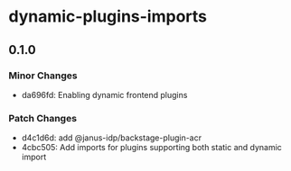 # dynamic-plugins-imports

## 0.1.0

### Minor Changes

- da696fd: Enabling dynamic frontend plugins

### Patch Changes

- d4c1d6d: add @janus-idp/backstage-plugin-acr
- 4cbc505: Add imports for plugins supporting both static and dynamic import
